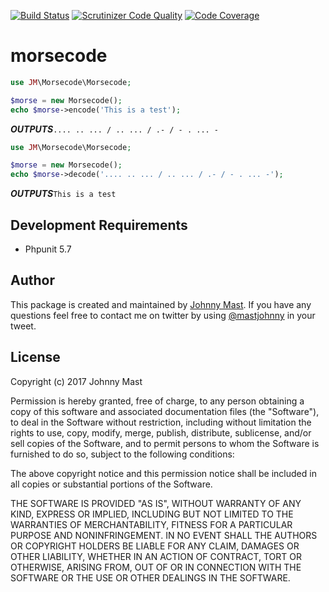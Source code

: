 [![Build Status](https://travis-ci.org/johnnymast/morsecode.svg?branch=master)](https://travis-ci.org/johnnymast/morsecode)
[![Scrutinizer Code Quality](https://scrutinizer-ci.com/g/johnnymast/morsecode/badges/quality-score.png?b=master)](https://scrutinizer-ci.com/g/johnnymast/morsecode/?branch=master)
[![Code Coverage](https://scrutinizer-ci.com/g/johnnymast/morsecode/badges/coverage.png?b=master)](https://scrutinizer-ci.com/g/johnnymast/morsecode/?branch=master)

# morsecode

```php
use JM\Morsecode\Morsecode;

$morse = new Morsecode();
echo $morse->encode('This is a test');
```
***OUTPUTS***```.... .. ... / .. ... / .- / - . ... -```

```php
use JM\Morsecode\Morsecode;

$morse = new Morsecode();
echo $morse->decode('.... .. ... / .. ... / .- / - . ... -');
```
***OUTPUTS***```This is a test```

## Development Requirements

+ Phpunit 5.7


## Author

This package is created and maintained by [Johnny Mast](https://github.com/johnnymast). If you have any questions feel free to contact me on twitter by using [@mastjohnny](https://twitter.com/intent/tweet?text=@mastjohnny) in your tweet.

 
## License

Copyright (c) 2017 Johnny Mast

Permission is hereby granted, free of charge, to any person obtaining a copy
of this software and associated documentation files (the "Software"), to deal
in the Software without restriction, including without limitation the rights
to use, copy, modify, merge, publish, distribute, sublicense, and/or sell
copies of the Software, and to permit persons to whom the Software is
furnished to do so, subject to the following conditions:

The above copyright notice and this permission notice shall be included in all copies or substantial portions of the Software.

THE SOFTWARE IS PROVIDED "AS IS", WITHOUT WARRANTY OF ANY KIND, EXPRESS OR IMPLIED, INCLUDING BUT NOT LIMITED TO THE WARRANTIES OF MERCHANTABILITY, FITNESS FOR A PARTICULAR PURPOSE AND NONINFRINGEMENT. IN NO EVENT SHALL THE AUTHORS OR COPYRIGHT HOLDERS BE LIABLE FOR ANY CLAIM, DAMAGES OR OTHER LIABILITY, WHETHER IN AN ACTION OF CONTRACT, TORT OR OTHERWISE, ARISING FROM, OUT OF OR IN CONNECTION WITH THE SOFTWARE OR THE USE OR OTHER DEALINGS IN THE SOFTWARE.
  
